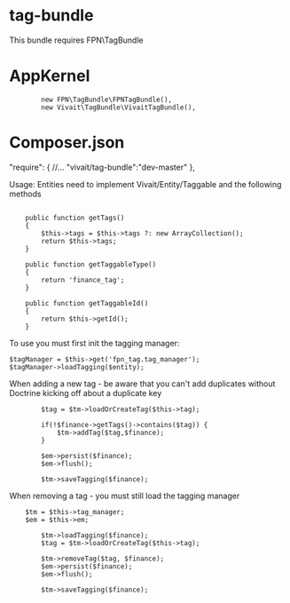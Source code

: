 tag-bundle
==========

This bundle requires FPN\TagBundle

AppKernel
=========
            new FPN\TagBundle\FPNTagBundle(),
            new Vivait\TagBundle\VivaitTagBundle(),

Composer.json
=============
"require": {
    //...
    "vivait/tag-bundle":"dev-master"
    },
    
Usage:
Entities need to implement Vivait/Entity/Taggable and the following methods
```

    public function getTags()
    {
        $this->tags = $this->tags ?: new ArrayCollection();
        return $this->tags;
    }

    public function getTaggableType()
    {
        return 'finance_tag';
    }

    public function getTaggableId()
    {
        return $this->getId();
    }

```

To use you must first init the tagging manager:
```
$tagManager = $this->get('fpn_tag.tag_manager');
$tagManager->loadTagging($entity);
```

When adding a new tag - be aware that you can't add duplicates without Doctrine kicking off about a duplicate key
```
        $tag = $tm->loadOrCreateTag($this->tag);

        if(!$finance->getTags()->contains($tag)) {
            $tm->addTag($tag,$finance);
        }

        $em->persist($finance);
        $em->flush();

        $tm->saveTagging($finance);
```

When removing a tag - you must still load the tagging manager
```
    $tm = $this->tag_manager;
    $em = $this->em;

        $tm->loadTagging($finance);
        $tag = $tm->loadOrCreateTag($this->tag);

        $tm->removeTag($tag, $finance);
        $em->persist($finance);
        $em->flush();

        $tm->saveTagging($finance);


```
